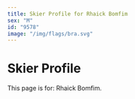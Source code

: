 ```yaml
---
title: Skier Profile for Rhaick Bomfim
sex: "M"
id: "9578"
image: "/img/flags/bra.svg" 
---
```


# Skier Profile

This page is for: Rhaick Bomfim.
    
